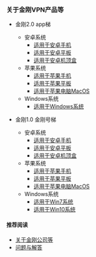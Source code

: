 ### 关于金刚VPN产品等
- 金刚2.0 app梯
  - 安卓系统
    - [适用于安卓手机](https://a2zitpro.github.io/web/金刚产品-金刚2.0安卓手机App梯)
    - [适用于安卓平板](https://a2zitpro.github.io/web/金刚产品-金刚2.0安卓平板App梯)
    - [适用于安卓机顶盒](https://a2zitpro.github.io/web/金刚产品-金刚2.0安卓机顶盒App梯)
  - 苹果系统
    - [适用于苹果手机]()
    - [适用于苹果平板]()
    - [适用于苹果电脑MacOS]()
  - Windows系统
    - [适用于Windows系统]()
    
- 金刚1.0 金刚号梯
  - 安卓系统
    - [适用于安卓手机](https://a2zitpro.github.io/web/金刚产品-金刚1.0金刚号梯)
    - [适用于安卓平板](https://a2zitpro.github.io/web/金刚产品-金刚1.0金刚号梯)
    - [适用于安卓机顶盒](https://a2zitpro.github.io/web/金刚产品-金刚1.0金刚号梯)
  - 苹果系统
    - [适用于苹果手机](https://a2zitpro.github.io/web/金刚产品-金刚1.0金刚号梯)
    - [适用于苹果平板](https://a2zitpro.github.io/web/金刚产品-金刚1.0金刚号梯)
    - [适用于苹果电脑MacOS](https://a2zitpro.github.io/web/金刚产品-金刚1.0金刚号梯)
  - Windows系统
    - [适用于Win7系统](金刚产品-金刚1.0金刚号梯)
    - [适用于Win10系统](金刚产品-金刚1.0金刚号梯)

#### 推荐阅读
- [关于金刚公司等](https://a2zitpro.github.io/web/列表-关于金刚公司及相关问题)
- [问题与解答](https://a2zitpro.github.io/web/列表-问题与解答)
